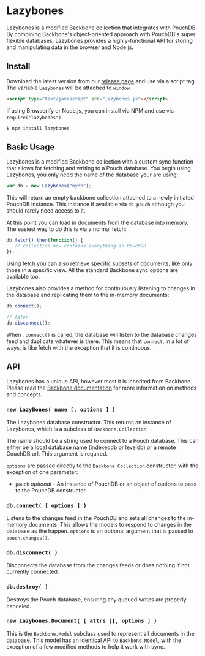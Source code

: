 # Lazybones

Lazybones is a modified Backbone collection that integrates with PouchDB. By combining Backbone's object-oriented approach with PouchDB's super flexible databases, Lazybones provides a highly-functional API for storing and manipulating data in the browser and Node.js.

## Install

Download the latest version from our [release page](https://github.com/BeneathTheInk/lazybones/releases) and use via a script tag. The variable `Lazybones` will be attached to `window`.

```html
<script type="text/javascript" src="lazybones.js"></script>
```

If using Browserify or Node.js, you can install via NPM and use via `require("lazybones")`.

```shell
$ npm install lazybones
```

## Basic Usage

Lazybones is a modified Backbone collection with a custom sync function that allows for fetching and writing to a Pouch database. You begin using Lazybones, you only need the name of the database your are using:

```javascript
var db = new Lazybones("mydb");
```

This will return an empty backbone collection attached to a newly initiated PouchDB instance. This instance if available via `db.pouch` although you should rarely need access to it.

At this point you can load in documents from the database into memory. The easiest way to do this is via a normal fetch:

```javascript
db.fetch().then(function() {
   // collection now contains everything in PouchDB
});
```

Using fetch you can also retrieve specific subsets of documents, like only those in a specific view. All the standard Backbone sync options are available too.

Lazybones also provides a method for continuously listening to changes in the database and replicating them to the in-memory documents:

```javascript
db.connect();

// later
db.disconnect();
```

When `.connect()` is called, the database will listen to the database changes feed and duplicate whatever is there. This means that `connect`, in a lot of ways, is like fetch with the exception that it is continuous.

## API

Lazybones has a unique API, however most it is inherited from Backbone. Please read the [Backbone documentation](http://backbonejs.org/) for more information on methods and concepts.

### `new LazyBones( name [, options ] )`

The Lazybones database constructor. This returns an instance of Lazybones, which is a subclass of `Backbone.Collection`.

The name should be a string used to connect to a Pouch database. This can either be a local database name (indexeddb or leveldb) or a remote CouchDB url. This argument is required.

`options` are passed directly to the `Backbone.Collection` constructor, with the exception of one parameter:

- `pouch` *optional* - An instance of PouchDB or an object of options to pass to the PouchDB constructor.

### `db.connect( [ options ] )`

Listens to the changes feed in the PouchDB and sets all changes to the in-memory documents. This allows the models to respond to changes in the database as the happen. `options` is an optional argument that is passed to `pouch.changes()`.

### `db.disconnect( )`

Disconnects the database from the changes feeds or does nothing if not currently connected.

### `db.destroy( )`

Destroys the Pouch database, ensuring any queued writes are properly canceled.

### `new Lazybones.Document( [ attrs ][, options ] )`

This is the `Backbone.Model` subclass used to represent all documents in the database. This model has an identical API to `Backbone.Model`, with the exception of a few modified methods to help it work with sync.